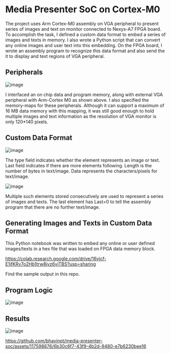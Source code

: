 # Media Presenter SoC on Cortex-M0

The project uses Arm Cortex-M0 assembly on VGA peripheral to present series of images and text on monitor connected to Nexys-A7 FPGA board.
To accomplish the task, I defined a custom data format to embed a series of images and texts in memory. I also wrote a Python script that can convert any online images and user text into this embedding. On the FPGA board, I wrote an assembly program to recognize this data format and also send the it to display and text regions of VGA peripheral.

## Peripherals
![image](https://github.com/bhavinpt/media-presenter-soc/assets/117598876/2222749b-7226-47b6-9987-17745a919b7b)

I interfaced an on chip data and program memory, along with external VGA peripheral with Arm-Cortex M0 as shown above.
I also specified the memory-maps for these peripherals. Although it can support a maximum of 16 MB data memory with this mapping, it was still good enough to hold multiple images and text information as the resolution of VGA monitor is only 120*140 pixels.

## Custom Data Format

![image](https://github.com/bhavinpt/media-presenter-soc/assets/117598876/a8828ed6-11f9-475a-80c6-7481a104268d)

The type field indicates whether the element represents an image or text. 
Last field indicates if there are more elements following.
Length is the number of bytes in text/image.
Data represents the characters/pixels for text/image.

![image](https://github.com/bhavinpt/media-presenter-soc/assets/117598876/e67c3815-2d7d-4de1-805c-30fbd620014e)

Multiple such elements stored consecutively are used to represent a series of images and texts. The last element has Last=0 to tell the assembly program that there are no further text/image.

## Generating Images and Texts in Custom Data Format

This Python notebook was written to embed any online or user defined images/texts in a hex file that was loaded on FPGA data memory block.

https://colab.research.google.com/drive/16vjcf-E1ifKRv7o2Hb1trw8ivz6vjTBS?usp=sharing

Find the sample output in this repo.

## Program Logic

![image](https://github.com/bhavinpt/media-presenter-soc/assets/117598876/c61a79ac-6e65-4d91-998f-7fac1e7d53e3)

## Results
![image](https://github.com/bhavinpt/media-presenter-soc/assets/117598876/4b632751-d2ad-465b-92f9-7e6bfa0772b5)


https://github.com/bhavinpt/media-presenter-soc/assets/117598876/6b30c6f7-43f9-4b2d-9480-e7b6230bee16


